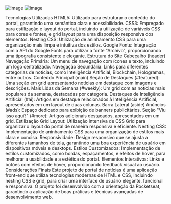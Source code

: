 ![image](https://github.com/user-attachments/assets/c300ec99-e37c-493b-8921-6834d48bd426)
![image](https://github.com/user-attachments/assets/23a1535c-6366-4e58-83aa-8645007c6365)

Tecnologias Utilizadas
HTML5: Utilizado para estruturar o conteúdo do portal, garantindo uma semântica clara e acessibilidade.
CSS3: Empregado para estilização e layout do portal, incluindo a utilização de variáveis CSS para cores e fontes, e grid layout para uma disposição responsiva dos elementos.
Nesting CSS: Utilização de aninhamento CSS para uma organização mais limpa e intuitiva dos estilos.
Google Fonts: Integração com a API do Google Fonts para utilizar a fonte "Archivo", proporcionando uma tipografia consistente e elegante.
Estrutura do Site
Cabeçalho (header)
Navegação Primária: Um menu de navegação com ícones e texto, incluindo um logo centralizado.
Navegação Secundária: Links para diferentes categorias de notícias, como Inteligência Artificial, Blockchain, Hologramas, entre outros.
Conteúdo Principal (main)
Seção de Destaques (#featured): Uma seção em grid apresentando notícias em destaque com imagens e descrições.
Mais Lidas da Semana (#weekly): Um grid com as notícias mais populares da semana, destacadas por categoria.
Destaques de Inteligência Artificial (#ai): Artigos em destaque relacionados à Inteligência Artificial, apresentados em um layout de duas colunas.
Barra Lateral (aside)
Anúncios (#ads): Espaço dedicado para exibição de banners publicitários.
Seção "Viu isso aqui?" (#more): Artigos adicionais destacados, apresentados em um grid.
Estilização
Grid Layout: Utilização intensiva de CSS Grid para organizar o layout do portal de maneira responsiva e eficiente.
Nesting CSS: Implementação de aninhamento CSS para uma organização de estilos mais clara e concisa.
Responsividade: Design responsivo que se ajusta a diferentes tamanhos de tela, garantindo uma boa experiência de usuário em dispositivos móveis e desktops.
Estilos Customizados: Implementação de estilos customizados, como bordas, espaçamentos, e efeitos de hover, para melhorar a usabilidade e a estética do portal.
Elementos Interativos: Links e botões com efeitos de hover, proporcionando feedback visual ao usuário.
Considerações Finais
Este projeto de portal de notícias é uma aplicação front-end que utiliza tecnologias modernas de HTML e CSS, incluindo nesting CSS e grid, para criar uma interface de usuário elegante, funcional e responsiva. O projeto foi desenvolvido com a orientação da Rocketseat, garantindo a aplicação de boas práticas e técnicas avançadas de desenvolvimento web.
